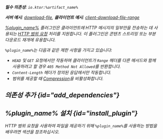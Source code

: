 [//]: # (title: 부분 콘텐츠)

<primary-label ref="server-plugin"/>

<var name="artifact_name" value="ktor-server-partial-content"/>
<var name="package_name" value="io.ktor.server.plugins.partialcontent"/>
<var name="plugin_name" value="PartialContent"/>

<tldr>
<p>
<b>필수 의존성</b>: <code>io.ktor:%artifact_name%</code>
</p>
<p>
<b>서버 예시</b>:
<a href="https://github.com/ktorio/ktor-documentation/tree/%ktor_version%/codeSnippets/snippets/download-file">download-file</a>,
<b>클라이언트 예시</b>:
<a href="https://github.com/ktorio/ktor-documentation/tree/%ktor_version%/codeSnippets/snippets/client-download-file-range">client-download-file-range</a>
</p>
<include from="lib.topic" element-id="native_server_supported"/>
</tldr>

[%plugin_name%](https://api.ktor.io/ktor-server/ktor-server-plugins/ktor-server-partial-content/io.ktor.server.plugins.partialcontent/-partial-content.html) 플러그인은 클라이언트에 HTTP 메시지의 일부만을 전송하는 데 사용되는 [HTTP 범위 요청](https://developer.mozilla.org/en-US/docs/Web/HTTP/Range_requests) 처리를 지원합니다. 이 플러그인은 콘텐츠 스트리밍 또는 부분 다운로드 재개에 유용합니다.

`%plugin_name%`는 다음과 같은 제한 사항을 가지고 있습니다:
- `HEAD` 및 `GET` 요청에서만 작동하며 클라이언트가 `Range` 헤더를 다른 메서드와 함께 사용하려고 할 경우 `405 Method Not Allowed`를 반환합니다.
- `Content-Length` 헤더가 정의된 응답에서만 작동합니다.
- 범위를 제공할 때 [Compression](server-compression.md)을 비활성화합니다.

## 의존성 추가 {id="add_dependencies"}

<include from="lib.topic" element-id="add_ktor_artifact_intro"/>
<include from="lib.topic" element-id="add_ktor_artifact"/>

## %plugin_name% 설치 {id="install_plugin"}

<include from="lib.topic" element-id="install_plugin"/>
<include from="lib.topic" element-id="install_plugin_route"/>

HTTP 범위 요청을 사용하여 파일을 제공하기 위해 `%plugin_name%`를 사용하는 방법을 배우려면 [](server-responses.md#file) 섹션을 참조하십시오.